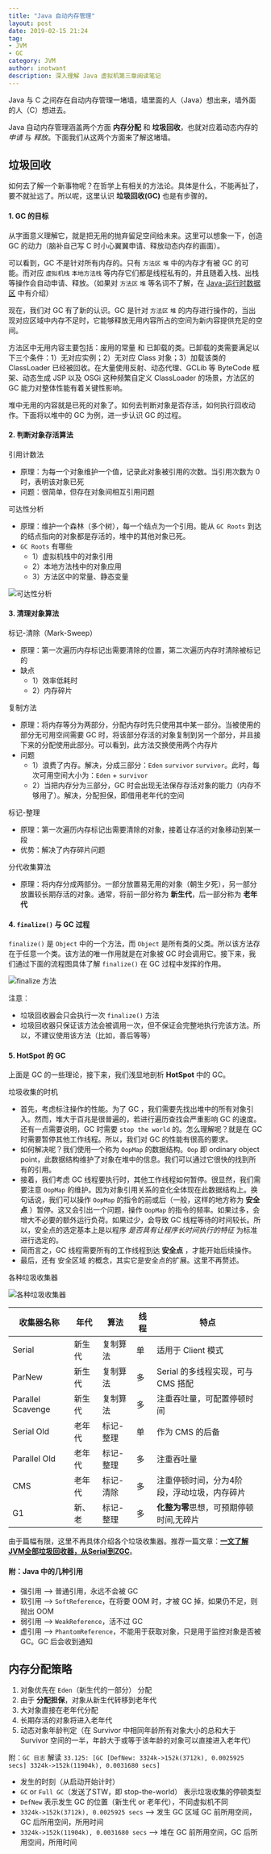 ```yaml
---
title: "Java 自动内存管理"
layout: post
date: 2019-02-15 21:24
tag:
- JVM
- GC
category: JVM
author: inotwant
description: 深入理解 Java 虚拟机第三章阅读笔记
---
```


Java 与 C 之间存在自动内存管理一堵墙，墙里面的人（Java）想出来，墙外面的人（C）想进去。

Java 自动内存管理涵盖两个方面 **内存分配** 和 **垃圾回收**，也就对应着动态内存的 *申请* 与 *释放*。下面我们从这两个方面来了解这堵墙。

## 垃圾回收

如何去了解一个新事物呢？在哲学上有相关的方法论。具体是什么，不能再扯了，要不就扯远了。所以呢，这里认识 **垃圾回收(GC)** 也是有步骤的。

#### 1. GC 的目标 
从字面意义理解它，就是把无用的抛弃留足空间给未来。这里可以想象一下，创造 GC 的动力（脑补自己写 C 时小心翼翼申请、释放动态内存的画面）。

可以看到，GC 不是针对所有内存的。只有 `方法区` `堆` 中的内存才有被 GC 的可能。而对应 `虚拟机栈` `本地方法栈` 等内存它们都是线程私有的，并且随着入栈、出栈等操作会自动申请、释放。（如果对 `方法区` `堆` 等名词不了解，在 [Java-运行时数据区](https://www.inotwant.top//Java-%E8%BF%90%E8%A1%8C%E6%97%B6%E6%95%B0%E6%8D%AE%E5%8C%BA/) 中有介绍）

现在，我们对 GC 有了新的认识。GC 是针对 `方法区` `堆` 的内存进行操作的，当出现对应区域中内存不足时，它能够释放无用内容所占的空间为新内容提供充足的空间。

方法区中无用内容主要包括：废用的常量 和 已卸载的类。已卸载的类需要满足以下三个条件：1）无对应实例；2）无对应 Class 对象；3）加载该类的 ClassLoader 已经被回收。在大量使用反射、动态代理、GCLib 等 ByteCode 框架、动态生成 JSP 以及 OSGi 这种频繁自定义 ClassLoader 的场景，方法区的 GC 能力对整体性能有着关键性影响。

堆中无用的内容就是已死的对象了。如何去判断对象是否存活，如何执行回收动作。下面将以堆中的 GC 为例，进一步认识 GC 的过程。

#### 2. 判断对象存活算法

引用计数法
- 原理：为每一个对象维护一个值，记录此对象被引用的次数。当引用次数为 0 时，表明该对象已死
- 问题：很简单，但存在对象间相互引用问题

可达性分析
- 原理：维护一个森林（多个树），每一个结点为一个引用。能从 `GC Roots` 到达的结点指向的对象都是存活的，堆中的其他对象已死。
- `GC Roots` 有哪些
	- 1）虚拟机栈中的对象引用
	- 2）本地方法栈中的对象应用
	- 3）方法区中的常量、静态变量

![可达性分析](https://raw.githubusercontent.com/INotWant/INotWant.github.io/master/assets/images/2019-02-15/gc-roots-trees.png "可达性分析")

#### 3. 清理对象算法

标记-清除（Mark-Sweep）
- 原理：第一次遍历内存标记出需要清除的位置，第二次遍历内存时清除被标记的
- 缺点
	- 1）效率低耗时
	- 2）内存碎片

复制方法
- 原理：将内存等分为两部分，分配内存时先只使用其中某一部分。当被使用的部分无可用空间需要 GC 时，将该部分存活的对象复制到另一个部分，并且接下来的分配使用此部分。可以看到，此方法交换使用两个内存片
- 问题
	- 1）浪费了内存。解决，分成三部分：`Eden` `survivor` `survivor`。此时，每次可用空间大小为：`Eden` + `survivor`
	- 2）当把内存分为三部分，GC 时会出现无法保存存活对象的能力（内存不够用了）。解决，分配担保，即借用老年代的空间
	
标记-整理
- 原理：第一次遍历内存标记出需要清除的对象，接着让存活的对象移动到某一段
- 优势：解决了内存碎片问题

分代收集算法
- 原理：将内存分成两部分。一部分放置易无用的对象（朝生夕死），另一部分放置较长期存活的对象。通常，将前一部分称为 **新生代**，后一部分称为 **老年代**

#### 4. `finalize()` 与 GC 过程

`finalize()` 是 `Object` 中的一个方法，而 `Object` 是所有类的父类。所以该方法存在于任意一个类。该方法的唯一作用就是在对象被 GC  时会调用它。接下来，我们通过下面的流程图具体了解 `finalize()` 在 GC 过程中发挥的作用。

![finalize 方法](https://raw.githubusercontent.com/INotWant/INotWant.github.io/master/assets/images/2019-02-15/finalize.png "finalize 方法")

注意：
- 垃圾回收器会只会执行一次 `finalize()` 方法
- 垃圾回收器只保证该方法会被调用一次，但不保证会完整地执行完该方法。所以，不建议使用该方法（比如，善后等等）

#### 5. HotSpot 的 GC

上面是 GC 的一些理论，接下来，我们浅显地剖析 **HotSpot** 中的 GC。

垃圾收集的时机
- 首先，考虑标注操作的性能。为了 GC ，我们需要先找出堆中的所有对象引入。然而，堆大于百兆是很普遍的，若进行遍历查找会严重影响 GC 的速度。还有一点需要说明，GC 时需要 `stop the world` 的。怎么理解呢？就是在 GC 时需要暂停其他工作线程。所以，我们对 GC 的性能有很高的要求。
- 如何解决呢？我们使用一个称为 `OopMap` 的数据结构。`Oop` 即 ordinary object point，此数据结构维护了对象在堆中的信息。我们可以通过它很快的找到所有的引用。
- 接着，我们考虑 GC 线程要执行时，其他工作线程如何暂停。很显然，我们需要注意 `OopMap` 的维护。因为对象引用关系的变化全体现在此数据结构上。换句话说，我们可以操作 `OopMap` 的指令的前或后（一般，这样的地方称为 **安全点** ）暂停。这又会引出一个问题，操作 `OopMap` 的指令的频率。如果过多，会增大不必要的额外运行负荷。如果过少，会导致 GC 线程等待的时间较长。所以，安全点的选定基本上是以程序 *是否具有让程序长时间执行的特征* 为标准进行选定的。
- 简而言之，GC 线程需要所有的工作线程到达 **安全点** ，才能开始后续操作。 
- 最后，还有 安全区域 的概念，其实它是安全点的扩展。这里不再赘述。

各种垃圾收集器

![各种垃圾收集器](https://raw.githubusercontent.com/INotWant/INotWant.github.io/master/assets/images/2019-02-15/gcs.png "各种垃圾收集器")

| 收集器名称  | 年代 |  算法 | 线程 | 特点 |
| ---------- | ----------- | ----------- | ----------- | ----------- |
| Serial | 新生代 | 复制算法 | 单 | 适用于 Client 模式 |
| ParNew | 新生代 | 复制算法 | 多 | Serial 的多线程实现，可与 CMS 搭配 |
| Parallel Scavenge | 新生代 | 复制算法 | 多 | 注重吞吐量，可配置停顿时间 |
| Serial Old | 老年代 | 标记-整理 | 单 | 作为 CMS 的后备 |
| Parallel Old | 老年代 | 标记-整理 | 多 | 注重吞吐量 |
| CMS | 老年代 | 标记-清除 | 多 | 注重停顿时间，分为4阶段，浮动垃圾，内存碎片 |
| G1 | 新、老 | 标记-整理 | 多 | **化整为零**思想，可预期停顿时间,无碎片 |

由于篇幅有限，这里不再具体介绍各个垃圾收集器。推荐一篇文章：[**一文了解JVM全部垃圾回收器，从Serial到ZGC**](https://zhuanlan.zhihu.com/p/45581464)。

#### 附：Java 中的几种引用

- 强引用 --> 普通引用，永远不会被 GC
- 软引用 --> `SoftReference`，在将要 OOM 时，才被 GC 掉，如果仍不足，则抛出 OOM
- 弱引用 --> `WeakReference`，活不过 GC
- 虚引用 --> `PhantomReference`，不能用于获取对象，只是用于监控对象是否被 GC。GC 后会收到通知

## 内存分配策略

1. 对象优先在 `Eden`（新生代的一部分） 分配
2. 由于 **分配担保**，对象从新生代转移到老年代
3. 大对象直接在老年代分配
4. 长期存活的对象将进入老年代
5. 动态对象年龄判定（在 Survivor 中相同年龄所有对象大小的总和大于 Survivor 空间的一半，年龄大于或等于该年龄的对象可以直接进入老年代）

附：`GC 日志` 解读
`33.125: [GC [DefNew: 3324k->152k(3712k), 0.0025925 secs] 3324k->152k(11904k), 0.0031680 secs]`
- 发生的时刻（从启动开始计时）
- `GC` or `Full GC`（发送了STW，即 stop-the-world） 表示垃圾收集的停顿类型
- `DefNew` 表示发生 GC 的位置（新生代 or 老年代），不同虚拟机不同
- `3324k->152k(3712k), 0.0025925 secs` --> 发生 GC 区域 GC 前所用空间，GC 后所用空间，所用时间
- `3324k->152k(11904k), 0.0031680 secs` --> 堆在 GC 前所用空间，GC 后所用空间，所用时间
